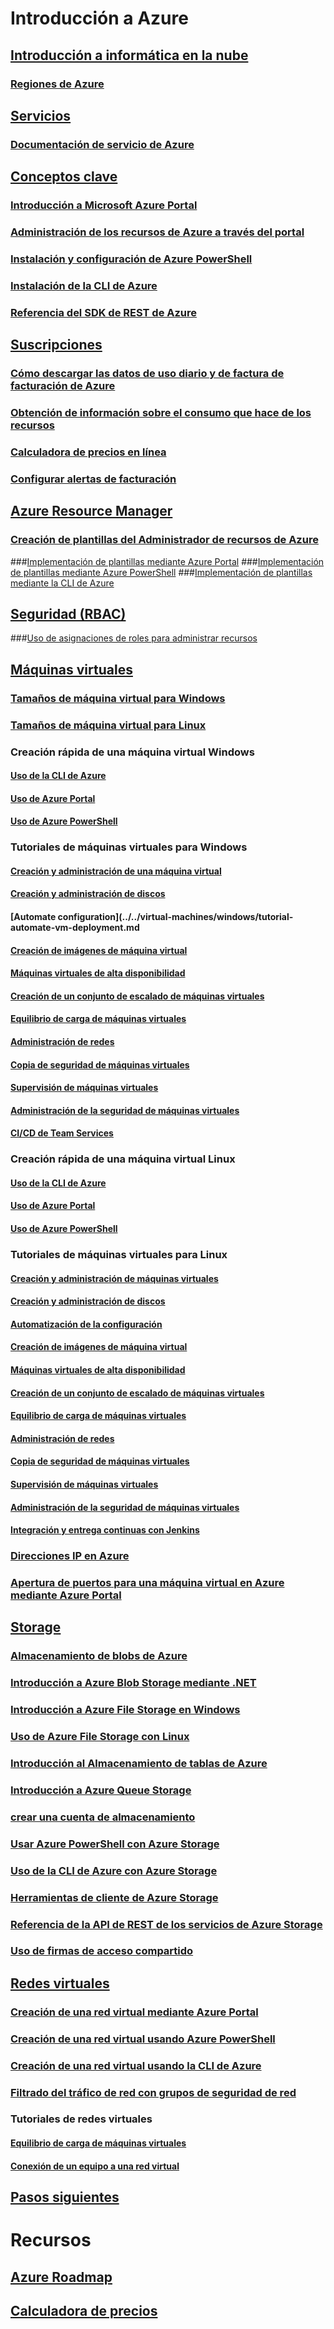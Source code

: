 # Introducción a Azure
## [Introducción a informática en la nube](azure-operations-guide.md#cloud-computing-overview)
### [Regiones de Azure](https://azure.microsoft.com/regions/)
## [Servicios](azure-operations-guide.md#azure-services)
### [Documentación de servicio de Azure](https://docs.microsoft.com/azure)
## [Conceptos clave](azure-operations-guide.md#azure-key-concepts)
### [Introducción a Microsoft Azure Portal](https://azure.microsoft.com/documentation/articles/azure-portal-overview/) 
### [Administración de los recursos de Azure a través del portal](https://docs.microsoft.com/azure/azure-portal/resource-group-portal)
### [Instalación y configuración de Azure PowerShell](/powershell/azure/install-azurerm-ps)
### [Instalación de la CLI de Azure](/cli/azure/install-azure-cli.md?toc=%2fazure%2fguides%2foperations%2ftoc.json)
### [Referencia del SDK de REST de Azure](https://docs.microsoft.com/rest/api/index)

## [Suscripciones](azure-operations-guide.md#azure-subscriptions)
### [Cómo descargar las datos de uso diario y de factura de facturación de Azure](../../billing/billing-download-azure-invoice-daily-usage-date.md?toc=%2fazure%2fguides%2foperations%2ftoc.json)
### [Obtención de información sobre el consumo que hace de los recursos](../../billing/billing-usage-rate-card-overview.md?toc=%2fazure%2fguides%2foperations%2ftoc.json)
### [Calculadora de precios en línea](http://azure.microsoft.com/pricing/calculator)
### [Configurar alertas de facturación](../../billing/billing-set-up-alerts.md?toc=%2fazure%2fguides%2foperations%2ftoc.json)

## [Azure Resource Manager](azure-operations-guide.md#azure-resource-manager)

### [Creación de plantillas del Administrador de recursos de Azure](../../resource-group-authoring-templates.md?toc=%2fazure%2fguides%2foperations%2ftoc.json)
###[Implementación de plantillas mediante Azure Portal](../../azure-resource-manager/resource-group-template-deploy-portal.md?toc=%2fazure%2fguides%2foperations%2ftoc.json)
###[Implementación de plantillas mediante Azure PowerShell](../../azure-resource-manager/resource-group-template-deploy.md?toc=%2fazure%2fguides%2foperations%2ftoc.json)
###[Implementación de plantillas mediante la CLI de Azure](../../azure-resource-manager/resource-group-template-deploy-cli.md?toc=%2fazure%2fguides%2foperations%2ftoc.json)

## [Seguridad (RBAC)](azure-operations-guide.md#security-of-azure-resource)
###[Uso de asignaciones de roles para administrar recursos](../../role-based-access-control/role-assignments-portal.md?toc=%2fazure%2fguides%2foperations%2ftoc.json)

## [Máquinas virtuales](azure-operations-guide.md#azure-virtual-machines)
### [Tamaños de máquina virtual para Windows](../../virtual-machines/windows/sizes.md?toc=%2fazure%2fguides%2foperations%2ftoc.json) 
### [Tamaños de máquina virtual para Linux](../../virtual-machines/linux/sizes.md?toc=%2fazure%2fguides%2foperations%2ftoc.json)


### Creación rápida de una máquina virtual Windows
#### [Uso de la CLI de Azure](../../virtual-machines/windows/quick-create-cli.md?toc=%2fazure%2fguides%2foperations%2ftoc.json)
#### [Uso de Azure Portal](../../virtual-machines/windows/quick-create-portal.md?toc=%2fazure%2fguides%2foperations%2ftoc.json)
#### [Uso de Azure PowerShell](../../virtual-machines/windows/quick-create-powershell.md?toc=%2fazure%2fguides%2foperations%2ftoc.json)
### Tutoriales de máquinas virtuales para Windows
#### [Creación y administración de una máquina virtual](../../virtual-machines/windows/tutorial-manage-vm.md?toc=%2fazure%2fguides%2foperations%2ftoc.json)
#### [Creación y administración de discos](../../virtual-machines/windows/tutorial-manage-data-disk.md?toc=%2fazure%2fguides%2foperations%2ftoc.json)
#### [Automate configuration](../../virtual-machines/windows/tutorial-automate-vm-deployment.md
#### [Creación de imágenes de máquina virtual](../../virtual-machines/windows/tutorial-custom-images.md?toc=%2fazure%2fguides%2foperations%2ftoc.json)
#### [Máquinas virtuales de alta disponibilidad](../../virtual-machines/windows/tutorial-availability-sets.md?toc=%2fazure%2fguides%2foperations%2ftoc.json)
#### [Creación de un conjunto de escalado de máquinas virtuales](../../virtual-machines/windows/tutorial-create-vmss.md?toc=%2fazure%2fguides%2foperations%2ftoc.json)
#### [Equilibrio de carga de máquinas virtuales](../../virtual-machines/windows/tutorial-load-balancer.md?toc=%2fazure%2fguides%2foperations%2ftoc.json)
#### [Administración de redes](../../virtual-machines/windows/tutorial-virtual-network.md?toc=%2fazure%2fguides%2foperations%2ftoc.json)
#### [Copia de seguridad de máquinas virtuales](../../virtual-machines/windows/tutorial-backup-vms.md?toc=%2fazure%2fguides%2foperations%2ftoc.json)
#### [Supervisión de máquinas virtuales](../../virtual-machines/windows/tutorial-monitoring.md?toc=%2fazure%2fguides%2foperations%2ftoc.json)
#### [Administración de la seguridad de máquinas virtuales](../../virtual-machines/windows/tutorial-azure-security.md?toc=%2fazure%2fguides%2foperations%2ftoc.json)
#### [CI/CD de Team Services](../../virtual-machines/windows/tutorial-vsts-iis-cicd.md?toc=%2fazure%2fguides%2foperations%2ftoc.json)

### Creación rápida de una máquina virtual Linux
#### [Uso de la CLI de Azure](../../virtual-machines/linux/quick-create-cli.md?toc=%2fazure%2fguides%2foperations%2ftoc.json)
#### [Uso de Azure Portal](../../virtual-machines/linux/quick-create-portal.md?toc=%2fazure%2fguides%2foperations%2ftoc.json)
#### [Uso de Azure PowerShell](../../virtual-machines/linux/quick-create-powershell.md?toc=%2fazure%2fguides%2foperations%2ftoc.json)
### Tutoriales de máquinas virtuales para Linux
#### [Creación y administración de máquinas virtuales](../../virtual-machines/linux/tutorial-manage-vm.md?toc=%2fazure%2fguides%2foperations%2ftoc.json)
#### [Creación y administración de discos](../../virtual-machines/linux/tutorial-manage-disks.md?toc=%2fazure%2fguides%2foperations%2ftoc.json)
#### [Automatización de la configuración](../../virtual-machines/linux/tutorial-automate-vm-deployment.md?toc=%2fazure%2fguides%2foperations%2ftoc.json)
#### [Creación de imágenes de máquina virtual](../../virtual-machines/linux/tutorial-custom-images.md?toc=%2fazure%2fguides%2foperations%2ftoc.json)
#### [Máquinas virtuales de alta disponibilidad](../../virtual-machines/linux/tutorial-availability-sets.md?toc=%2fazure%2fguides%2foperations%2ftoc.json)
#### [Creación de un conjunto de escalado de máquinas virtuales](../../virtual-machines/linux/tutorial-create-vmss.md?toc=%2fazure%2fguides%2foperations%2ftoc.json)
#### [Equilibrio de carga de máquinas virtuales](../../virtual-machines/linux/tutorial-load-balancer.md?toc=%2fazure%2fguides%2foperations%2ftoc.json)
#### [Administración de redes](../../virtual-machines/linux/tutorial-virtual-network.md?toc=%2fazure%2fguides%2foperations%2ftoc.json)
#### [Copia de seguridad de máquinas virtuales](../../virtual-machines/linux/tutorial-backup-vms.md?toc=%2fazure%2fguides%2foperations%2ftoc.json)
#### [Supervisión de máquinas virtuales](../../virtual-machines/linux/tutorial-monitoring.md?toc=%2fazure%2fguides%2foperations%2ftoc.json)
#### [Administración de la seguridad de máquinas virtuales](../../virtual-machines/linux/tutorial-azure-security.md?toc=%2fazure%2fguides%2foperations%2ftoc.json)
#### [Integración y entrega continuas con Jenkins](../../virtual-machines/linux/tutorial-jenkins-github-docker-cicd.md?toc=%2fazure%2fguides%2foperations%2ftoc.json)

### [Direcciones IP en Azure](../../virtual-network/virtual-network-ip-addresses-overview-arm.md?toc=%2fazure%2fguides%2foperations%2ftoc.json)
### [Apertura de puertos para una máquina virtual en Azure mediante Azure Portal](../../virtual-machines/windows/nsg-quickstart-portal.md?toc=%2fazure%2fguides%2foperations%2ftoc.json)

## [Storage](azure-operations-guide.md#azure-storage)

### [Almacenamiento de blobs de Azure](../../storage/blobs/storage-blob-storage-tiers.md?toc=%2fazure%2fguides%2foperations%2ftoc.json)
### [Introducción a Azure Blob Storage mediante .NET](../../storage/blobs/storage-dotnet-how-to-use-blobs.md?toc=%2fazure%2fguides%2foperations%2ftoc.json)
### [Introducción a Azure File Storage en Windows](../../storage/files/storage-how-to-use-files-windows.md?toc=%2fazure%2fguides%2foperations%2ftoc.json) 
### [Uso de Azure File Storage con Linux](../../storage/files/storage-how-to-use-files-linux.md?toc=%2fazure%2fguides%2foperations%2ftoc.json)
### [Introducción al Almacenamiento de tablas de Azure](../../cosmos-db/table-storage-how-to-use-dotnet.md?toc=%2fazure%2fguides%2foperations%2ftoc.json)
### [Introducción a Azure Queue Storage](../../storage/queues/storage-dotnet-how-to-use-queues.md?toc=%2fazure%2fguides%2foperations%2ftoc.json)
### [crear una cuenta de almacenamiento](../../storage/common/storage-create-storage-account.md#create-a-storage-account)
### [Usar Azure PowerShell con Azure Storage](../../storage/common/storage-powershell-guide-full.md?toc=%2fazure%2fguides%2foperations%2ftoc.json)
### [Uso de la CLI de Azure con Azure Storage](../../storage/common/storage-azure-cli.md?toc=%2fazure%2fguides%2foperations%2ftoc.json)
### [Herramientas de cliente de Azure Storage](../../storage/common/storage-explorers.md?toc=%2fazure%2fguides%2foperations%2ftoc.json)
### [Referencia de la API de REST de los servicios de Azure Storage](/rest/api/storageservices/Azure-Storage-Services-REST-API-Reference)
### [Uso de firmas de acceso compartido](../../storage/common/storage-dotnet-shared-access-signature-part-1.md?toc=%2fazure%2fguides%2foperations%2ftoc.json)



## [Redes virtuales](azure-operations-guide.md#azure-virtual-network)
### [Creación de una red virtual mediante Azure Portal](../../virtual-network/quick-create-portal.md?toc=%2fazure%2fguides%2foperations%2ftoc.json)
### [Creación de una red virtual usando Azure PowerShell](../../virtual-network/quick-create-powershell.md?toc=%2fazure%2fguides%2foperations%2ftoc.json)
### [Creación de una red virtual usando la CLI de Azure](../../virtual-network/quick-create-cli.md#create-a-virtual-network?toc=%2fazure%2fguides%2foperations%2ftoc.json)
### [Filtrado del tráfico de red con grupos de seguridad de red](../../virtual-network/security-overview.md?toc=%2fazure%2fguides%2foperations%2ftoc.json)
### Tutoriales de redes virtuales
#### [Equilibrio de carga de máquinas virtuales](../../virtual-machines/linux/tutorial-load-balance-nodejs.md?toc=%2fazure%2fguides%2foperations%2ftoc.json)
#### [Conexión de un equipo a una red virtual](../../vpn-gateway/vpn-gateway-howto-point-to-site-resource-manager-portal.md?toc=%2fazure%2fguides%2foperations%2ftoc.json)

## [Pasos siguientes](azure-operations-guide.md#next-steps)
# Recursos
## [Azure Roadmap](https://azure.microsoft.com/roadmap/)
## [Calculadora de precios](https://azure.microsoft.com/pricing/calculator/)
